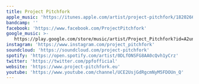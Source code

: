 ```yaml
---
title: Project Pitchfork
apple_music: 'https://itunes.apple.com/artist/project-pitchfork/18202669'
bandcamp: ''
facebook: 'https://www.facebook.com/ProjectPitchfork'
google_music: >-
   https://play.google.com/store/music/artist/Project_Pitchfork?id=A2un36pvxxb66sffxttpdxncfpe
instagram: 'https://www.instagram.com/project_pitchfork'
soundcloud: 'https://soundcloud.com/project-pitchfork'
spotify: 'https://open.spotify.com/artist/0DLfONSFG8AA0cQvh1yCrz'
twitter: 'https://twitter.com/ppfofficial'
website: 'https://www.project-pitchfork.eu'
youtube: 'https://www.youtube.com/channel/UCE2UsjGdRgcmNyM5FDOUn_Q'
---
```

